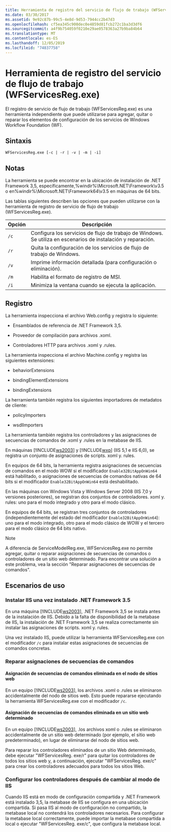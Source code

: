 ```yaml
---
title: Herramienta de registro del servicio de flujo de trabajo (WFServicesReg.exe)
ms.date: 03/30/2017
ms.assetid: 9e92c87b-99c5-4e8d-9d53-7944cc2b47d3
ms.openlocfilehash: cf5ea345c900dec0e4859d81fcb272c1ba3d3df6
ms.sourcegitcommit: a4f9b754059f0210e29ae0578363a27b9ba84b64
ms.translationtype: MT
ms.contentlocale: es-ES
ms.lasthandoff: 12/05/2019
ms.locfileid: "74837758"
---
```

# <a name="workflow-service-registration-tool-wfservicesregexe"></a>Herramienta de registro del servicio de flujo de trabajo (WFServicesReg.exe)
El registro de servicio de flujo de trabajo (WFServicesReg.exe) es una herramienta independiente que puede utilizarse para agregar, quitar o reparar los elementos de configuración de los servicios de Windows Workflow Foundation (WF).  
  
## <a name="syntax"></a>Sintaxis  
  
```console  
WFServicesReg.exe [-c | -r | -v | -m | -i]  
```  
  
## <a name="remarks"></a>Notas  
 La herramienta se puede encontrar en la ubicación de instalación de .NET Framework 3,5, específicamente,%windir%\Microsoft.NET\Framework\v3.5 o en%windir%\Microsoft.NET\Framework64\v3.5 en máquinas de 64 bits.  
  
 Las tablas siguientes describen las opciones que pueden utilizarse con la herramienta de registro de servicio de flujo de trabajo (WFServicesReg.exe).  
  
|Opción|Descripción|  
|------------|-----------------|  
|`/c`|Configura los servicios de flujo de trabajo de Windows. Se utiliza en escenarios de instalación y reparación.|  
|`/r`|Quita la configuración de los servicios de flujo de trabajo de Windows.|  
|`/v`|Imprime información detallada (para configuración o eliminación).|  
|`/m`|Habilita el formato de registro de MSI.|  
|`/i`|Minimiza la ventana cuando se ejecuta la aplicación.|  
  
## <a name="registration"></a>Registro  
 La herramienta inspecciona el archivo Web.config y registra lo siguiente:  
  
- Ensamblados de referencia de .NET Framework 3,5.  
  
- Proveedor de compilación para archivos .xoml.  
  
- Controladores HTTP para archivos .xoml y .rules.  
  
 La herramienta inspecciona el archivo Machine.config y registra las siguientes extensiones:  
  
- behaviorExtensions  
  
- bindingElementExtensions  
  
- bindingExtensions  
  
 La herramienta también registra los siguientes importadores de metadatos de cliente:  
  
- policyImporters  
  
- wsdlImporters  
  
 La herramienta también registra los controladores y las asignaciones de secuencias de comandos de .xoml y .rules en la metabase de IIS.  
  
 En máquinas [!INCLUDE[ws2003](../../../includes/ws2003-md.md)] y [!INCLUDE[wxp](../../../includes/wxp-md.md)] (IIS 5,1 e IIS 6,0), se registra un conjunto de asignaciones de scripts. xoml y. rules.  
  
 En equipos de 64 bits, la herramienta registra asignaciones de secuencias de comandos en el modo WOW si el modificador `Enable32BitAppOnWin64` está habilitado, o asignaciones de secuencias de comandos nativas de 64 bits si el modificador `Enable32BitAppOnWin64` está deshabilitado.  
  
 En las máquinas con Windows Vista y Windows Server 2008 (IIS 7,0 y versiones posteriores), se registran dos conjuntos de controladores. xoml y. rules: uno para el modo integrado y otro para el modo clásico.  
  
 En equipos de 64 bits, se registran tres conjuntos de controladores (independientemente del estado del modificador `Enable32BitAppOnWin64`): uno para el modo integrado, otro para el modo clásico de WOW y el tercero para el modo clásico de 64 bits nativo.  
  
> [!NOTE]
> A diferencia de ServiceModelReg.exe, WFServicesReg.exe no permite agregar, quitar o reparar asignaciones de secuencias de comandos o controladores de un sitio web determinado. Para encontrar una solución a este problema, vea la sección "Reparar asignaciones de secuencias de comandos".  
  
## <a name="usage-scenarios"></a>Escenarios de uso  
  
### <a name="installing-iis-after-net-framework-35-is-installed"></a>Instalar IIS una vez instalado .NET Framework 3.5  
 En una máquina [!INCLUDE[ws2003](../../../includes/ws2003-md.md)], .NET Framework 3,5 se instala antes de la instalación de IIS. Debido a la falta de disponibilidad de la metabase de IIS, la instalación de .NET Framework 3,5 se realiza correctamente sin instalar las asignaciones de scripts. xoml y. rules.  
  
 Una vez instalado IIS, puede utilizar la herramienta WFServicesReg.exe con el modificador `/c` para instalar estas asignaciones de secuencias de comandos concretas.  
  
### <a name="repairing-the-scriptmaps"></a>Reparar asignaciones de secuencias de comandos  
  
#### <a name="scriptmap-deleted-under-web-sites-node"></a>Asignación de secuencias de comandos eliminada en el nodo de sitios web  
 En un equipo [!INCLUDE[ws2003](../../../includes/ws2003-md.md)], los archivos .xoml o .rules se eliminaron accidentalmente del nodo de sitios web. Esto puede repararse ejecutando la herramienta WFServicesReg.exe con el modificador `/c`.  
  
#### <a name="scriptmap-deleted-under-a-particular-web-site"></a>Asignación de secuencias de comandos eliminada en un sitio web determinado  
 En un equipo [!INCLUDE[ws2003](../../../includes/ws2003-md.md)], .los archivos xoml o .rules se eliminaron accidentalmente de un sitio web determinado (por ejemplo, el sitio web predeterminado), en lugar de eliminarse del nodo de sitios web.  
  
 Para reparar los controladores eliminados de un sitio Web determinado, debe ejecutar "WFServicesReg. exe/r" para quitar los controladores de todos los sitios web y, a continuación, ejecutar "WFServicesReg. exe/c" para crear los controladores adecuados para todos los sitios Web.  
  
### <a name="configuring-handlers-after-switching-iis-mode"></a>Configurar los controladores después de cambiar al modo de IIS  
 Cuando IIS está en modo de configuración compartida y .NET Framework está instalado 3,5, la metabase de IIS se configura en una ubicación compartida. Si pasa IIS al modo de configuración no compartido, la metabase local no contendrá los controladores necesarios. Para configurar la metabase local correctamente, puede importar la metabase compartida a local o ejecutar "WFServicesReg. exe/c", que configura la metabase local.
